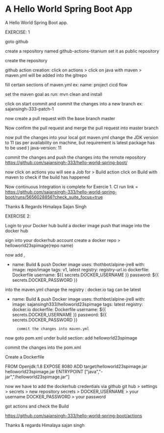# A Hello World Spring Boot App

A Hello World Spring Boot app.

EXERCISE: 1

goto github

create a repository named github-actions-titanium
set it as public repository

create the repository

github action creation:
click on actions > click on java with maven > maven.yml will be added into the gitrepo

fill certain sections of maven.yml 
ex:
name: project cicd flow
 
 set the maven goal as 
run: mvn clean and install

click on start commit
and commit the changes into a new branch
 ex: sajansingh-333-patch-1
 
 now create a pull request with the base branch master
 
 Now confirm the pull request and merge the pull request into master branch
 
 now pull the changes into your local
 got maven.yml
 change the JDK version to 11 (as per availability on machine, but requirement is latest package has to be used )
 java-version: 11
 
 commit the changes and push the changes into the remote repository
https://github.com/sajansingh-333/hello-world-spring-boot/

now click on actions 
you will see a Job for > Build action
click on Build with maven to check if the build has happened

Now continuous Integration is complete for Exercie 1.
CI run link = https://github.com/sajansingh-333/hello-world-spring-boot/runs/5656028856?check_suite_focus=true

Thanks & Regards
Himalaya Sajan Singh
 

EXERCISE 2:

Login to your Docker hub
build a docker image
push that image into the docker hub

sign into your dockerhub account 
create a docker repo > helloworld23spimage(repo name)


now add ,
- name: Build & push Docker image
      uses: thothbot/alpine-jre8
      with:
        image: repo/image
        tags: v1, latest
        registry: registry-url.io
        dockerfile: Dockerfile
        username: ${{ secrets.DOCKER_USERNAME }}
        password: ${{ secrets.DOCKER_PASSWORD }}

into the maven.yml
change the registry : docker.io
tag can be latest 

- name: Build & push Docker image
      uses: thothbot/alpine-jre8
      with:
        image: sajansingh333/helloworld23spimage
        tags: latest
        registry: docker.io
        dockerfile: Dockerfile
        username: ${{ secrets.DOCKER_USERNAME }}
        password: ${{ secrets.DOCKER_PASSWORD }}
		
		commit the changes into maven.yml
		
now goto pom.xml
under build section:
add <finalName>helloworld23spimage</finalName>

commit the changes into the pom.xml

Create a Dockerfile

FROM Openjdk:1.8
EXPOSE 8080
ADD target/helloworld23spimage.jar helloworld23spimage.jar
ENTRYPOINT ["java","-jar","/helloworld23spimage.jar"]

now we have to add the dockerhub credentials via github
git hub > settings > secrets > new repository secrets >
DOCKER_USERNAME > your username
DOCKER_PASSWORD > your password

got actions and check the Build 


https://github.com/sajansingh-333/hello-world-spring-boot/actions


Thanks & regards
Himalaya sajan singh

